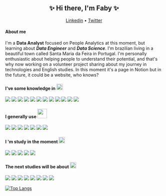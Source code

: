 <h2 align="center"> ✨ Hi there,  I'm Faby ✨ </h2>
<p align="center">   <a href="https://www.linkedin.com/in/fabianeaquino/">Linkedin</a> •  <a href="https://twitter.com/dinheuros">Twitter</a> </p>


<h4 align="left"> About me </h4>
I'm a <strong>Data Analyst</strong> focused on People Analytics at this moment, but learning about <em><strong>Data Engineer</strong></em> and <em><strong>Data Science</strong></em>.  
I'm brazilian living in a beautiful town called Santa Maria da Feira in Portugal. I'm personally enthusiastic about helping people to understand their potential, and that's why now working on a volunteer project sharing about my journey in technologies and English studies. 
In this moment it's a page in Notion but in the future, it could be a website, who knows? </p>


<h4 align="left"> I've some knowledge in <img src = "https://media.giphy.com/media/dAoHbGjH7k5ZTeQeBI/giphy.gif" width = 20px> </h4> 
<p>
<img src="https://img.shields.io/badge/GitHub-100000?style=for-the-badge&logo=github&logoColor=white"/>
<img src="https://img.shields.io/badge/GIT-E44C30?style=for-the-badge&logo=git&logoColor=white"/>
<img src="https://img.shields.io/badge/Markdown-000000?style=for-the-badge&logo=markdown&logoColor=white"/> 
<img src="https://img.shields.io/badge/JavaScript-F7DF1E?style=for-the-badge&logo=javascript&logoColor=black"/>
<img src="https://img.shields.io/badge/HTML5-E34F26?style=for-the-badge&logo=html5&logoColor=white" /> 
<img src="https://img.shields.io/badge/Bootstrap-563D7C?style=for-the-badge&logo=bootstraClickSignp&logoColor=white"/>  
<img src="https://img.shields.io/badge/CSS3-1572B6?style=for-the-badge&logo=css3&logoColor=white"/> 
<img src="https://img.shields.io/badge/Notion-000000?style=for-the-badge&logo=notion&logoColor=white" /> 
<img src="https://img.shields.io/badge/Microsoft_Excel-217346?style=for-the-badge&logo=microsoft-excel&logoColor=white"/>
<img src="https://img.shields.io/badge/Airtable-18BFFF?style=for-the-badge&logo=Airtable&logoColor=white"/> 
<img src="https://img.shields.io/badge/Microsoft SQL Server-CC2927?style=for-the-badge&logo=microsoft-sql-server&logoColor=white"/> 
<img src="https://img.shields.io/badge/VSCode-0078D4?style=for-the-badge&logo=visual%20studio%20code&logoColor=white" /> </br>


<h4 align="left"> I generally use <img src = "https://media.giphy.com/media/gRYTjQAs04Pfydymgc/giphy.gif" width = 30px> </h4> 
<p>
<img src="https://img.shields.io/badge/Brave-FF1B2D?style=for-the-badge&logo=Brave&logoColor=white"/> 
<img src="https://img.shields.io/badge/Google%20 Data Studio-3377ff?style=for-the-badge&logo=google%20analytics&logoColor=white"/> 
<img src="https://img.shields.io/badge/Jupyter-F37626.svg?&style=for-the-badge&logo=Jupyter&logoColor=white"/> 
<img src="https://img.shields.io/badge/MySQL-005C84?style=for-the-badge&logo=mysql&logoColor=white" />
<img src="https://img.shields.io/badge/PostgreSQL-316192?style=for-the-badge&logo=postgresql&logoColor=white" />
<img src="https://img.shields.io/badge/Metabase-509EE3?style=for-the-badge&logo=metabase&logoColor=fff" />
<img src="https://img.shields.io/badge/Google%20Sheets-34A853?style=for-the-badge&logo=google-sheets&logoColor=white"/> 
<br/>


<h4 align="left"> I 'm study in the moment <img src = "https://media.giphy.com/media/HLRFBBWONDgvD7qhlH/giphy.gif" width = 20px> </h4> 
<p>
<img src="https://img.shields.io/badge/Python-F7DF1E?style=for-the-badge&logo=python&logoColor=blue" /> 
<img src="https://img.shields.io/badge/Amazon_Redshift-24248f?style=for-the-badge&logo=amazon&logoColor=white" /> 
<img src="https://img.shields.io/badge/Airflow-017CEE?style=for-the-badge&logo=Apache%20Airflow&logoColor=white" /> 
<img src="https://img.shields.io/badge/Apache Kafka-231F20?style=for-the-badge&logo=apache-kafka&logoColor=white" /> 
<img src="https://img.shields.io/badge/Amazon AWS-FF9900?style=for-the-badge&logo=amazonaws&logoColor=white" /> 
<br/>


<h4 align="left"> The next studies will be about <img src = "https://media.giphy.com/media/XyaaFtMv5Bh7G3GlkJ/giphy.gif" width = 20px> </h3>
<p>
<img src="https://img.shields.io/badge/Pandas-2C2D72?style=for-the-badge&logo=pandas&logoColor=white"/> 
 <img src="https://img.shields.io/badge/Numpy-777BB4?style=for-the-badge&logo=numpy&logoColor=white"/> 
 <img src="https://img.shields.io/badge/Django-092E20?style=for-the-badge&logo=django&logoColor=green"/> 
 <img src="https://img.shields.io/badge/Flask-000000?style=for-the-badge&logo=flask&logoColor=white"/> 
<img src="https://img.shields.io/badge/dbt-FF694B?style=for-the-badge&logo=dbt&logoColor=white"/> 
<img src="https://img.shields.io/badge/Qlik Sense-009933f?style=for-the-badge&logo=amazon&logoColor=white" /> 
 <img src="https://img.shields.io/badge/PowerBI-F2C811?style=for-the-badge&logo=Power%20BI&logoColor=white"/> 
 <img src="https://img.shields.io/badge/scikit learn-F7931E?style=for-the-badge&logo=scikit-learn&logoColor=white"/> 
<br/>


[![Top Langs](https://github-readme-stats.vercel.app/api/top-langs/?username=aquinofaby&layout=compact&theme=bear)](https://github.com/anuraghazra/github-readme-stats)
